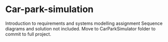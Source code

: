 # Car-park-simulation
Introduction to requirements and systems modelling assignment
Sequence diagrams and solution not included. Move to CarParkSimulator folder to commit to full project.

